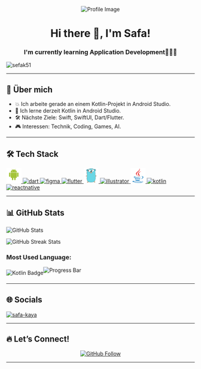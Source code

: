 <p align="center">
  <img src="https://backiee.com/static/wallpapers/1000x563/386745.jpg" alt="Profile Image" width="1000" height="480" />
</p>


<h1 align="center">Hi there 👋, I'm Safa!</h1>
<h3 align="center">I'm currently learning Application Development🧑🏻‍💻</h3>

<p align="left"> 
  <img src="https://komarev.com/ghpvc/?username=sefak51&label=Profile%20views&color=0e75b6&style=flat" alt="sefak51" /> 
</p>

---

## 🚀 Über mich

- 💥 Ich arbeite gerade an einem Kotlin-Projekt in Android Studio.
- 🤖 Ich lerne derzeit Kotlin in Android Studio.
- 🛠️ Nächste Ziele: Swift, SwiftUI, Dart/Flutter.
- 🎮 Interessen: Technik, Coding, Games, AI.

---

## 🛠️ Tech Stack

<p align="left"> 
  <a href="https://developer.android.com" target="_blank" rel="noreferrer"> 
    <img src="https://raw.githubusercontent.com/devicons/devicon/master/icons/android/android-original-wordmark.svg" alt="android" width="40" height="40"/> 
  </a> 
  <a href="https://dart.dev" target="_blank" rel="noreferrer"> 
    <img src="https://www.vectorlogo.zone/logos/dartlang/dartlang-icon.svg" alt="dart" width="40" height="40"/> 
  </a> 
  <a href="https://www.figma.com/" target="_blank" rel="noreferrer"> 
    <img src="https://www.vectorlogo.zone/logos/figma/figma-icon.svg" alt="figma" width="40" height="40"/> 
  </a> 
  <a href="https://flutter.dev" target="_blank" rel="noreferrer"> 
    <img src="https://www.vectorlogo.zone/logos/flutterio/flutterio-icon.svg" alt="flutter" width="40" height="40"/> 
  </a> 
  <a href="https://golang.org" target="_blank" rel="noreferrer"> 
    <img src="https://raw.githubusercontent.com/devicons/devicon/master/icons/go/go-original.svg" alt="go" width="40" height="40"/> 
  </a> 
  <a href="https://www.adobe.com/in/products/illustrator.html" target="_blank" rel="noreferrer"> 
    <img src="https://www.vectorlogo.zone/logos/adobe_illustrator/adobe_illustrator-icon.svg" alt="illustrator" width="40" height="40"/> 
  </a> 
  <a href="https://www.java.com" target="_blank" rel="noreferrer"> 
    <img src="https://raw.githubusercontent.com/devicons/devicon/master/icons/java/java-original.svg" alt="java" width="40" height="40"/> 
  </a> 
  <a href="https://kotlinlang.org" target="_blank" rel="noreferrer"> 
    <img src="https://www.vectorlogo.zone/logos/kotlinlang/kotlinlang-icon.svg" alt="kotlin" width="40" height="40"/> 
  </a> 
  <a href="https://reactnative.dev/" target="_blank" rel="noreferrer"> 
    <img src="https://reactnative.dev/img/header_logo.svg" alt="reactnative" width="40" height="40"/> 
  </a> 
</p>

---

## 📊 GitHub Stats

<p align="left">
  <img src="https://github-readme-stats.vercel.app/api?username=SefaK51&theme=dark&hide_border=false&include_all_commits=false&count_private=false" alt="GitHub Stats" />
</p>
<p align="left">
  <img src="https://github-readme-streak-stats.herokuapp.com/?user=SefaK51&theme=dark&hide_border=false" alt="GitHub Streak Stats" />
</p>

### Most Used Language:
<div style="display: flex; align-items: center;">
  <img src="https://img.shields.io/badge/Kotlin-%237F52FF.svg?style=for-the-badge&logo=kotlin&logoColor=white" alt="Kotlin Badge" />
  <img src="https://user-images.githubusercontent.com/76917656/168403744-c9a3c1a2-bacf-4e2e-8978-06f0c5473b4a.gif" alt="Progress Bar" style="height: 30px; width: 200px;" />
  <span style="font-size: 20px; margin-left: 10px;"></span>
</div>

---

## 🌐 Socials

<p align="left">
  <a href="https://linkedin.com/in/safa-kaya-77671331b/" target="_blank">
    <img align="center" src="https://raw.githubusercontent.com/rahuldkjain/github-profile-readme-generator/master/src/images/icons/Social/linked-in-alt.svg" alt="safa-kaya" height="30" width="40" />
  </a>
</p>


---

## 🔥 Let’s Connect!

<p align="center">
  <a href="https://www.github.com/SefaK51">
    <img src="https://img.shields.io/github/followers/SefaK51?label=Follow&style=social" alt="GitHub Follow" />
  </a>
</p>

---
